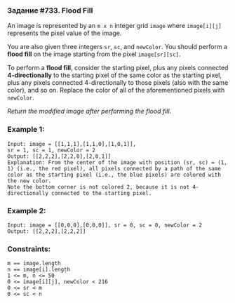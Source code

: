 ### Задание #733. Flood Fill

An image is represented by an `m x n` integer grid 
`image` where `image[i][j]` represents the pixel 
value of the image.

You are also given three integers `sr`, `sc`, 
and `newColor`. You should perform a **flood 
fill** on the image starting from the pixel `image[sr][sc]`.

To perform a **flood fill**, consider the starting pixel, 
plus any pixels connected **4-directionally** to the starting 
pixel of the same color as the starting pixel, plus 
any pixels connected 4-directionally to those pixels 
(also with the same color), and so on. Replace the color 
of all of the aforementioned pixels with `newColor`.

_Return the modified image after performing the flood fill_.

### Example 1:
```commandline
Input: image = [[1,1,1],[1,1,0],[1,0,1]], 
sr = 1, sc = 1, newColor = 2
Output: [[2,2,2],[2,2,0],[2,0,1]]
Explanation: From the center of the image with position (sr, sc) = (1, 1) (i.e., the red pixel), all pixels connected by a path of the same color as the starting pixel (i.e., the blue pixels) are colored with the new color.
Note the bottom corner is not colored 2, because it is not 4-directionally connected to the starting pixel.
```

### Example 2:
```commandline
Input: image = [[0,0,0],[0,0,0]], sr = 0, sc = 0, newColor = 2
Output: [[2,2,2],[2,2,2]]
```

### Constraints:
```commandline
m == image.length
n == image[i].length
1 <= m, n <= 50
0 <= image[i][j], newColor < 216
0 <= sr < m
0 <= sc < n
```
